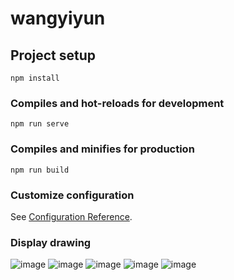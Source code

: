 # wangyiyun

## Project setup
```
npm install
```

### Compiles and hot-reloads for development
```
npm run serve
```

### Compiles and minifies for production
```
npm run build
```

### Customize configuration
See [Configuration Reference](https://cli.vuejs.org/config/).

### Display drawing
![image](https://github.com/huangtq339/wangyiyun/assets/108039315/8e1d5129-3910-46c2-b5d9-35b685738d85)
![image](https://github.com/huangtq339/wangyiyun/assets/108039315/1f42d777-a5ba-4cc5-ac41-567c1e079f89)
![image](https://github.com/huangtq339/wangyiyun/assets/108039315/942654a1-fe42-45b7-9055-f93c5cc54218)
![image](https://github.com/huangtq339/wangyiyun/assets/108039315/a95f80be-760f-43bd-be87-cc774dbb1bbc)
![image](https://github.com/huangtq339/wangyiyun/assets/108039315/b19aaf30-b05b-4206-b4c1-82d03de20e58)
